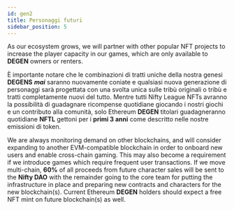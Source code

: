 ```yaml
---
id: gen2
title: Personaggi futuri
sidebar_position: 5
---
```


As our ecosystem grows, we will partner with other popular NFT projects to increase the player capacity in our games, which are only available to **DEGEN** owners or renters.

È importante notare che le combinazioni di tratti uniche della nostra genesi **DEGENS** **_mai_** saranno nuovamente coniate e qualsiasi nuova generazione di personaggi sarà progettata con una svolta unica sulle tribù originali o tribù e tratti completamente nuovi del tutto. Mentre tutti Nifty League NFTs avranno la possibilità di guadagnare ricompense quotidiane giocando i nostri giochi e un contributo alla comunità, solo Ethereum **DEGEN** titolari guadagneranno quotidiane **NFTL** gettoni per i **primi 3 anni** come descritto nelle nostre emissioni di token.

We are always monitoring demand on other blockchains, and will consider expanding to another EVM-compatible blockchain in order to onboard new users and enable cross-chain gaming. This may also become a requirement if we introduce games which require frequent user transactions. If we move multi-chain, **60%** of all proceeds from future character sales will be sent to the **Nifty DAO** with the remainder going to the core team for putting the infrastructure in place and preparing new contracts and characters for the new blockchain(s). Current Ethereum **DEGEN** holders should expect a free NFT mint on future blockchain(s) as well.
